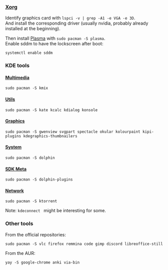 ### [Xorg](https://wiki.archlinux.org/title/Xorg)
Identify graphics card with `lspci -v | grep -A1 -e VGA -e 3D`.\
And install the corresponding driver (usually nvidia, probably already installed at the beginning).

Then install [Plasma](https://wiki.archlinux.org/title/KDE#Plasma) with `sudo pacman -S plasma`.\
Enable sddm to have the lockscreen after boot:
```
systemctl enable sddm
```


### KDE tools
#### [Multimedia](https://archlinux.org/packages/extra/any/kde-multimedia-meta/)
```
sudo pacman -S kmix 
```

#### [Utils](https://archlinux.org/groups/x86_64/kde-utilities/)
```
sudo pacman -S kate kcalc kdialog konsole
```

#### [Graphics](https://archlinux.org/packages/extra/any/kde-graphics-meta/)
```
sudo pacman -S gwenview svgpart spectacle okular kolourpaint kipi-plugins kdegraphics-thumbnailers 
```

#### [System](https://archlinux.org/packages/extra/any/kde-system-meta/)
```
sudo pacman -S dolphin 
```

#### [SDK Meta](https://archlinux.org/packages/extra/any/kde-sdk-meta/)
```
sudo pacman -S dolphin-plugins
```

#### [Network](https://archlinux.org/packages/extra/any/kde-network-meta/)
```
sudo pacman -S ktorrent 
```
Note: `kdeconnect ` might be interesting for some.


### Other tools
From the official repositories:
```
sudo pacman -S vlc firefox remmina code gimp discord libreoffice-still
```

From the AUR:
```
yay -S google-chrome anki via-bin
```
